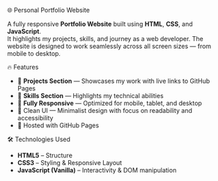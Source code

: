  🌐 Personal Portfolio Website

A fully responsive **Portfolio Website** built using **HTML**, **CSS**, and **JavaScript**.  
It highlights my projects, skills, and journey as a web developer. The website is designed to work seamlessly across all screen sizes — from mobile to desktop.

 🔥 Features

- 📂 **Projects Section** — Showcases my work with live links to GitHub Pages
- 🧠 **Skills Section** — Highlights my technical abilities
- 📱 **Fully Responsive** — Optimized for mobile, tablet, and desktop
- 🎯 Clean UI — Minimalist design with focus on readability and accessibility
- 🚀 Hosted with GitHub Pages

 🛠️ Technologies Used

- **HTML5** – Structure
- **CSS3** – Styling & Responsive Layout
- **JavaScript (Vanilla)** – Interactivity & DOM manipulation
